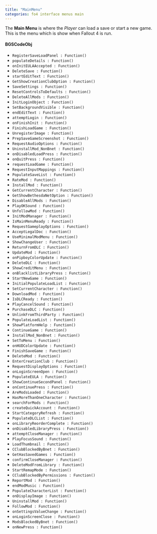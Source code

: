 ```yaml
---
title: "MainMenu"
categories: fo4 interface menus main
---
```


The **Main Menu** is where the *Player* can load a save or start a new game.
This is the menu which is show when Fallout 4 is run.

#### BGSCodeObj
* `RegisterSaveLoadPanel : Function()`
* `populateDetails : Function()`
* `onInitEULAAccepted : Function()`
* `DeleteSave : Function()`
* `startEditText : Function()`
* `GetShowCreationClubOption : Function()`
* `SaveSettings : Function()`
* `ResetControlsToDefaults : Function()`
* `DeleteAllMods : Function()`
* `InitLoginObject : Function()`
* `SetBackgroundVisible : Function()`
* `endEditText : Function()`
* `attemptLogin : Function()`
* `onFinishInit : Function()`
* `FinishLoadGame : Function()`
* `UnregisterImage : Function()`
* `PrepSaveGameScreenshot : Function()`
* `RequestAudioOptions : Function()`
* `UninstallMod_NonBnet : Function()`
* `onDisabledLoadPress : Function()`
* `onQuitPress : Function()`
* `requestLoadGame : Function()`
* `RequestInputMappings : Function()`
* `PopulateSaveList : Function()`
* `RateMod : Function()`
* `InstallMod : Function()`
* `GetCurrentCharacter : Function()`
* `GetShowBethesdaNetOption : Function()`
* `DisableAllMods : Function()`
* `PlayOKSound : Function()`
* `UnfollowMod : Function()`
* `InitModManager : Function()`
* `IsMainMenuReady : Function()`
* `RequestGameplayOptions : Function()`
* `AcceptLegalDoc : Function()`
* `UseMinimalModMenu : Function()`
* `ShowChangeUser : Function()`
* `ReturnFromDLC : Function()`
* `UpdateMod : Function()`
* `onPipboyColorUpdate : Function()`
* `DeleteDLC : Function()`
* `ShowCreditMenu : Function()`
* `onBlacklistLibraryPress : Function()`
* `StartNewGame : Function()`
* `InitialPopulateLoadList : Function()`
* `SetCurrentCharacter : Function()`
* `DownloadMod : Function()`
* `IsDLCReady : Function()`
* `PlayCancelSound : Function()`
* `PurchaseDLC : Function()`
* `UnlinkFromThirdParty : Function()`
* `PopulateLoadList : Function()`
* `ShowPlatformHelp : Function()`
* `ContinueGame : Function()`
* `InstallMod_NonBnet : Function()`
* `SetToMenu : Function()`
* `onHUDColorUpdate : Function()`
* `FinishSaveGame : Function()`
* `DeleteMod : Function()`
* `EnterCreationClub : Function()`
* `RequestDisplayOptions : Function()`
* `onLoginScreenOpen : Function()`
* `PopulateEULA : Function()`
* `ShowContinueSecondPanel : Function()`
* `onContinuePress : Function()`
* `AreModsLoaded : Function()`
* `HasMoreThanOneCharacter : Function()`
* `searchForMods : Function()`
* `createQuickAccount : Function()`
* `StartCategoryRefresh : Function()`
* `PopulateDLCList : Function()`
* `onLibraryReorderComplete : Function()`
* `onDisabledLibraryPress : Function()`
* `attemptCloseManager : Function()`
* `PlayFocusSound : Function()`
* `LoadThumbnail : Function()`
* `CClubBlockedByBnet : Function()`
* `GetHasSavedGames : Function()`
* `confirmCloseManager : Function()`
* `DeleteModFromLibrary : Function()`
* `StartRemapMode : Function()`
* `CClubBlockedByPermissions : Function()`
* `ReportMod : Function()`
* `endModMusic : Function()`
* `PopulateCharacterList : Function()`
* `onDisplayImage : Function()`
* `UninstallMod : Function()`
* `FollowMod : Function()`
* `onSettingsValueChange : Function()`
* `onLoginScreenClose : Function()`
* `ModsBlockedByBnet : Function()`
* `onNewPress : Function()`
